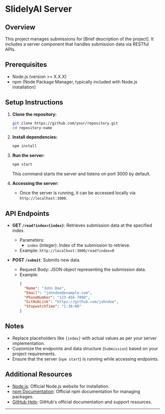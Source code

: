 
# SlidelyAI Server
## Overview
This project manages submissions for [Brief description of the project]. It includes a server component that handles submission data via RESTful APIs.

## Prerequisites
- Node.js (version >= X.X.X)
- npm (Node Package Manager, typically included with Node.js installation)

## Setup Instructions
1. **Clone the repository:**
   ```bash
   git clone https://github.com/your/repository.git
   cd repository-name
   ```

2. **Install dependencies:**
   ```bash
   npm install
   ```

3. **Run the server:**
   ```bash
   npm start
   ```
   This command starts the server and listens on port 3000 by default.

4. **Accessing the server:**
   - Once the server is running, it can be accessed locally via `http://localhost:3000`.

## API Endpoints
- **GET `/read?index={index}`**: Retrieves submission data at the specified index.
  - Parameters:
    - `index` (integer): Index of the submission to retrieve.
  - Example: `http://localhost:3000/read?index=0`
  
- **POST `/submit`**: Submits new data.
  - Request Body: JSON object representing the submission data.
  - Example:
    ```json
    {
      "Name": "John Doe",
      "Email": "johndoe@example.com",
      "PhoneNumber": "123-456-7890",
      "GitHubLink": "https://github.com/johndoe",
      "StopwatchTime": "1:30:00"
    }
    ```

## Notes
- Replace placeholders like `{index}` with actual values as per your server implementation.
- Customize the endpoints and data structure (`Submission`) based on your project requirements.
- Ensure that the server (`npm start`) is running while accessing endpoints.

## Additional Resources
- [Node.js](https://nodejs.org/en/): Official Node.js website for installation.
- [npm Documentation](https://docs.npmjs.com/): Official npm documentation for managing packages.
- [GitHub Help](https://help.github.com/): GitHub's official documentation and support resources.

---
